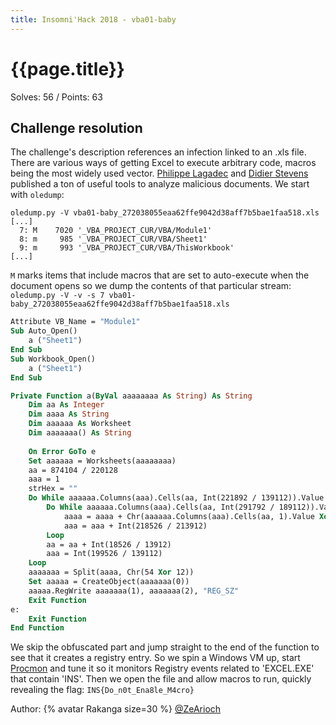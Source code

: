 ```yaml
---
title: Insomni'Hack 2018 - vba01-baby
---
```


# {{page.title}}
Solves: 56 / Points: 63
## Challenge resolution
The challenge's description references an infection linked to an .xls file. There are various ways of getting Excel to execute arbitrary code, macros being the most widely used vector. [Philippe Lagadec](https://decalage.info/en/taxonomy/term/12) and [Didier Stevens](https://blog.didierstevens.com/my-software/) published a ton of useful tools to analyze malicious documents. We start with `oledump`:
```shell
oledump.py -V vba01-baby_272038055eaa62ffe9042d38aff7b5bae1faa518.xls
[...]
  7: M    7020 '_VBA_PROJECT_CUR/VBA/Module1'
  8: m     985 '_VBA_PROJECT_CUR/VBA/Sheet1'
  9: m     993 '_VBA_PROJECT_CUR/VBA/ThisWorkbook'
[...]
```

`M` marks items that include macros that are set to auto-execute when the document opens so we dump the contents of that particular stream:
`oledump.py -V -v -s 7 vba01-baby_272038055eaa62ffe9042d38aff7b5bae1faa518.xls`

```vb
Attribute VB_Name = "Module1"
Sub Auto_Open()
    a ("Sheet1")
End Sub
Sub Workbook_Open()
    a ("Sheet1")
End Sub

Private Function a(ByVal aaaaaaaa As String) As String
    Dim aa As Integer
    Dim aaaa As String
    Dim aaaaaa As Worksheet
    Dim aaaaaaa() As String
    
    On Error GoTo e
    Set aaaaaa = Worksheets(aaaaaaaa)
    aa = 874104 / 220128
    aaa = 1
    strHex = ""
    Do While aaaaaa.Columns(aaa).Cells(aa, Int(221892 / 139112)).Value <> ""
        Do While aaaaaa.Columns(aaa).Cells(aa, Int(291792 / 189112)).Value <> ""
            aaaa = aaaa + Chr(aaaaaa.Columns(aaa).Cells(aa, 1).Value Xor ((37 Xor 12) + 1))
            aaa = aaa + Int(218526 / 213912)
        Loop
        aa = aa + Int(18526 / 13912)
        aaa = Int(199526 / 139112)
    Loop
    aaaaaaa = Split(aaaa, Chr(54 Xor 12))
    Set aaaaa = CreateObject(aaaaaaa(0))
    aaaaa.RegWrite aaaaaaa(1), aaaaaaa(2), "REG_SZ"
    Exit Function
e:
    Exit Function
End Function
```

We skip the obfuscated part and jump straight to the end of the function to see that it creates a registry entry. So we spin a Windows VM up, start [Procmon](https://docs.microsoft.com/en-us/sysinternals/downloads/sysinternals-suite) and tune it so it monitors Registry events related to 'EXCEL.EXE' that contain 'INS'. Then we open the file and allow macros to run, quickly revealing the flag: `INS{Do_n0t_Ena8le_M4cro}`

Author: {% avatar Rakanga size=30 %} [@ZeArioch](https://twitter.com/ZeArioch)
